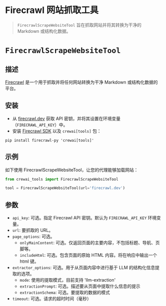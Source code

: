 # Firecrawl 网站抓取工具

> `FirecrawlScrapeWebsiteTool` 旨在抓取网站并将其转换为干净的 Markdown 或结构化数据。

# `FirecrawlScrapeWebsiteTool`

## 描述

[Firecrawl](https://firecrawl.dev) 是一个用于抓取并将任何网站转换为干净 Markdown 或结构化数据的平台。

## 安装

* 从 [firecrawl.dev](https://firecrawl.dev) 获取 API 密钥，并将其设置在环境变量（`FIRECRAWL_API_KEY`）中。
* 安装 [Firecrawl SDK](https://github.com/mendableai/firecrawl) 以及 `crewai[tools]` 包：

```shell  theme={null}
pip install firecrawl-py 'crewai[tools]'
```

## 示例

如下使用 FirecrawlScrapeWebsiteTool，让您的代理能够加载网站：

```python Code theme={null}
from crewai_tools import FirecrawlScrapeWebsiteTool

tool = FirecrawlScrapeWebsiteTool(url='firecrawl.dev')
```

## 参数

* `api_key`: 可选。指定 Firecrawl API 密钥。默认为 `FIRECRAWL_API_KEY` 环境变量。
* `url`: 要抓取的 URL。
* `page_options`: 可选。
  * `onlyMainContent`: 可选。仅返回页面的主要内容，不包括标题、导航、页脚等。
  * `includeHtml`: 可选。包含页面的原始 HTML 内容。将在响应中输出一个 html 键。
* `extractor_options`: 可选。用于从页面内容中进行基于 LLM 的结构化信息提取的选项。
  * `mode`: 使用的提取模式，目前支持 'llm-extraction'
  * `extractionPrompt`: 可选。描述要从页面中提取什么信息的提示
  * `extractionSchema`: 可选。要提取的数据的模式
* `timeout`: 可选。请求的超时时间（毫秒）